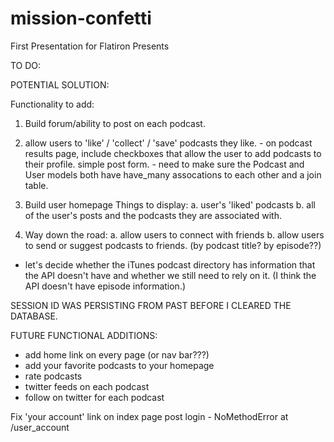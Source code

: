 # mission-confetti
First Presentation for Flatiron Presents

TO DO:

POTENTIAL SOLUTION:

Functionality to add:

1. Build forum/ability to post on each podcast.

2. allow users to 'like' / 'collect' / 'save' podcasts they like.
		- on podcast results page, include checkboxes that allow the user to add podcasts to their profile. simple post form.
		- need to make sure the Podcast and User models both have have_many assocations to each other and a join table.

3. Build user homepage
		Things to display:
				a. user's 'liked' podcasts
				b. all of the user's posts and the podcasts they are associated with.

4. Way down the road:
		a. allow users to connect with friends
		b. allow users to send or suggest podcasts to friends. (by podcast title? by episode??)


- let's decide whether the iTunes podcast directory has information that the API doesn't have and whether we still need to rely on it. (I think the API doesn't have episode information.)


SESSION ID WAS PERSISTING FROM PAST BEFORE I CLEARED THE DATABASE.

FUTURE FUNCTIONAL ADDITIONS:
- add home link on every page (or nav bar???)
- add your favorite podcasts to your homepage
- rate podcasts
- twitter feeds on each podcast
- follow on twitter for each podcast

Fix 'your account' link on index page post login - NoMethodError at /user_account
